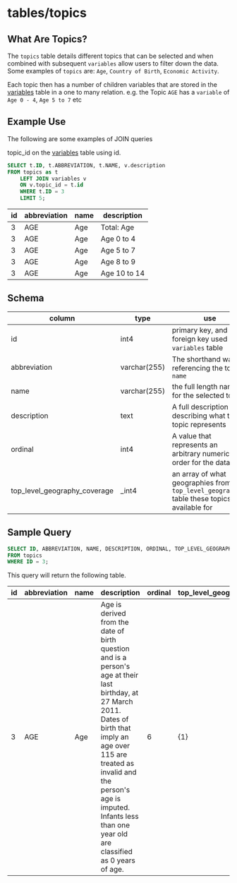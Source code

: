 # tables/topics


## What Are Topics?
The `topics` table details different topics that can be selected and when combined with subsequent `variables` allow users to filter down the data. Some examples of `topics` are: `Age`, `Country of Birth`, `Economic Activity`. 

Each topic then has a number of children variables that are stored in the [variables](variables.md) table in a one to many relation.
e.g. the Topic `AGE` has a `variable` of `Age 0 - 4`, `Age 5 to 7` etc

## Example Use
The following are some examples of JOIN queries

topic_id on the [variables](variables.md) table using id.

```sql
SELECT t.ID, t.ABBREVIATION, t.NAME, v.description 
FROM topics as t 
    LEFT JOIN variables v 
    ON v.topic_id = t.id 
    WHERE t.ID = 3 
    LIMIT 5;
```

|id|abbreviation|name|description|
|-|-|-|-|
|3|AGE|Age|Total: Age|
|3|AGE|Age|Age 0 to 4|
|3|AGE|Age|Age 5 to 7|
|3|AGE|Age|Age 8 to 9|
|3|AGE|Age|Age 10 to 14|
## Schema

|column|type|use|
|-|-|-|
|id|int4|primary key, and a foreign key used by `variables` table|
|abbreviation|varchar(255)|The shorthand way of referencing the topics `name`|
|name|varchar(255)|the full length name for the selected topic|
|description|text|A full description describing what the topic represents|
|ordinal|int4|A value that represents an arbitrary numerical order for the data|
|top_level_geography_coverage|_int4|an array of what geographies from the `top_level_geographies` table these topics are available for|


## Sample Query

```sql
SELECT ID, ABBREVIATION, NAME, DESCRIPTION, ORDINAL, TOP_LEVEL_GEOGRAPHY_COVERAGE 
FROM topics 
WHERE ID = 3;
```

This query will return the following table.

|id|abbreviation|name|description|ordinal|top_level_geography_coverage|
|-|-|-|-|-|-|
|3|AGE|Age|Age is derived from the date of birth question and is a person's age at their last birthday, at 27 March 2011. Dates of birth that imply an age over 115 are treated as invalid and the person's age is imputed. Infants less than one year old are classified as 0 years of age.|6|{1}|